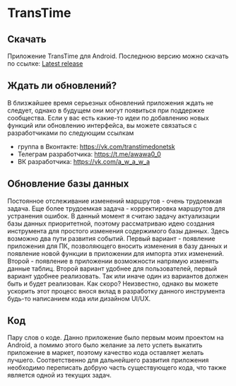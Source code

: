 # TransTime

## Скачать
Приложение TransTime для Android. Последнюю версию можно скачать по ссылке: [Latest release](./app/release/TransTimev1.2.1.apk)

## Ждать ли обновлений?
В близжайшее время серьезных обновлений приложения ждать не следует, однако в будущем они могут появиться при поддержке сообщества. Если у вас есть какие-то идеи по добавлению новых функций или обновлению интерфейса, вы можете связаться с разработчиками по следующим ссылкам

- группа в Вконтакте: https://vk.com/transtimedonetsk
- Телеграм разработчика: https://t.me/awawa0_0
- ВК разработчика:  https://vk.com/a_w_a_w_a

## Обновление базы данных
Постоянное отслеживание изменений маршрутов - очень трудоемкая задача. Еще более трудоемкая задача - корректировка маршрутов для устранения ошибок. В данный момент я считаю задачу актуализации базы данных приоритетной, поэтому рассматриваю идею создания инструмента для простого изменения содержимого базы данных. Здесь возможно два пути развития событий. Первый вариант - появление приложения для ПК, позволяющего вносить изменения в базу данных и появление новой функции в приложении для импорта этих изменений. Второй - появление в приложении возможности напрямую изменять данные таблиц. Второй вариант удобнее для пользователей, первый вариант удобнее реализовать. Так или иначе один из вариантов должен быть и будет реализован. Как скоро? Неизвестно, однако вы можете ускорить этот процесс внося вклад в разработку данного инструмента будь-то написанием кода или дизайном UI/UX.

## Код
Пару слов о коде. Данно приложение было первым моим проектом на Android, а помимо этого было желание за лето успеть выкатить приложение в маркет, поэтому качество кода оставляет желать лучшего. Соответственно для дальнейшего развития приложения необходимо переписать добрую часть существующего кода, что также является одной из текущих задач.
